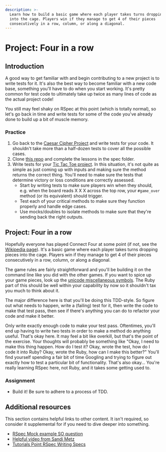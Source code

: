 ```yaml
---
description: >-
  Learn how to build a basic game where each player takes turns dropping pieces
  into the cage. Players win if they manage to get 4 of their pieces
  consecutively in a row, column, or along a diagonal.
---
```


# Project: Four in a row

## Introduction

A good way to get familiar with and begin contributing to a new project is to write tests for it. It's also the best way to become familiar with a new code base, something you'll have to do when you start working. It's pretty common for test code to ultimately take up twice as many lines of code as the actual project code!

You still may feel shaky on RSpec at this point \(which is totally normal\), so let's go back in time and write tests for some of the code you've already done to build up a bit of muscle memory.

### Practice

1. Go back to the [Caesar Cipher Project](https://www.learnhowtocodebook.com/deep-dives/ruby/project-caesar-cipher) and write tests for your code. It shouldn't take more than a half-dozen tests to cover all the possible cases.
2. Clone [this repo](https://github.com/TheOdinProject/ruby_testing) and complete the lessons in the spec folder.
3. Write tests for your [Tic Tac Toe project](https://www.learnhowtocodebook.com/deep-dives/ruby/project-tic-tac-toe). In this situation, it's not quite as simple as just coming up with inputs and making sure the method returns the correct thing. You'll need to make sure the tests that determine victory or loss conditions are correctly assessed.
   * Start by writing tests to make sure players win when they should, e.g. when the board reads X X X across the top row, your `#game_over` method \(or its equivalent\) should trigger.
   * Test each of your critical methods to make sure they function properly and handle edge cases.
   * Use mocks/doubles to isolate methods to make sure that they're sending back the right outputs.

## Project: Four in a row

Hopefully everyone has played Connect Four at some point \(if not, see the [Wikipedia page](http://en.wikipedia.org/wiki/Connect_Four)\). It's a basic game where each player takes turns dropping pieces into the cage. Players win if they manage to get 4 of their pieces consecutively in a row, column, or along a diagonal.

The game rules are fairly straightforward and you'll be building it on the command line like you did with the other games. If you want to spice up your game pieces, look up the [unicode miscellaneous symbols](http://en.wikipedia.org/wiki/List_of_Unicode_characters#Miscellaneous_Symbols). The Ruby part of this should be well within your capability by now so it shouldn't tax you much to think about it.

The major difference here is that you'll be doing this TDD-style. So figure out what needs to happen, write a \(failing\) test for it, then write the code to make that test pass, then see if there's anything you can do to refactor your code and make it better.

Only write exactly enough code to make your test pass. Oftentimes, you'll end up having to write two tests in order to make a method do anything useful. That's okay here. It may feel a bit like overkill, but that's the point of the exercise. Your thoughts will probably be something like "Okay, I need to make this thing happen. How do I test it? Okay, wrote the test, how do I code it into Ruby? Okay, wrote the Ruby, how can I make this better?" You'll find yourself spending a fair bit of time Googling and trying to figure out exactly how to test a particular bit of functionality. That's also okay... You're really learning RSpec here, not Ruby, and it takes some getting used to.

### Assignment

* Build it! Be sure to adhere to a process of TDD.

## Additional resources

This section contains helpful links to other content. It isn't required, so consider it supplemental for if you need to dive deeper into something.

* [RSpec Mock example SO question](http://stackoverflow.com/questions/3622604/rspec-mock-object-example)
* [Helpful video from Sandi Metz](https://www.youtube.com/watch?v=URSWYvyc42M)
* [Tutorials Point RSpec Writing Specs](https://www.tutorialspoint.com/rspec/rspec_writing_specs.htm)


